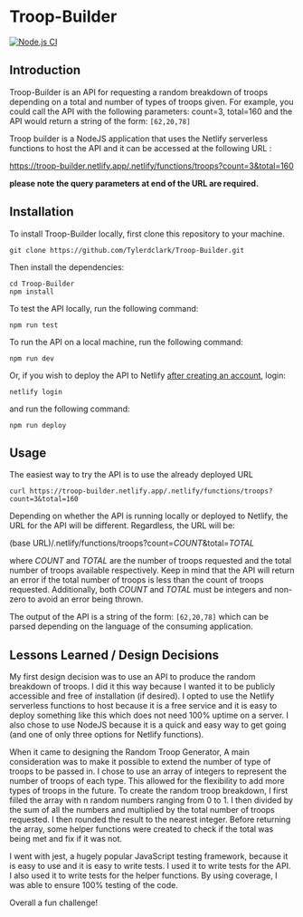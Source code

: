# Troop-Builder

[![Node.js CI](https://github.com/Tylerdclark/Troop-Builder/actions/workflows/node.js.yml/badge.svg)](https://github.com/Tylerdclark/Troop-Builder/actions/workflows/node.js.yml)

## Introduction

Troop-Builder is an API for requesting a random breakdown of troops depending on a total and number of types of troops given. For example, you could call the API with the following parameters: count=3, total=160 and the API would return a string of the form: ```[62,20,78]```

Troop builder is a NodeJS application that uses the Netlify serverless functions to host the API and it can be accessed at the following URL :

<https://troop-builder.netlify.app/.netlify/functions/troops?count=3&total=160>

**please note the query parameters at end of the URL are required.**

## Installation

To install Troop-Builder locally, first clone this repository to your machine.

    git clone https://github.com/Tylerdclark/Troop-Builder.git

Then install the dependencies:

    cd Troop-Builder
    npm install

To test the API locally, run the following command:

    npm run test

To run the API on a local machine, run the following command:

    npm run dev

Or, if you wish to deploy the API to Netlify [after creating an account](https://app.netlify.com/signup), login:

    netlify login

 and run the following command:

    npm run deploy

## Usage

The easiest way to try the API is to use the already deployed URL

    curl https://troop-builder.netlify.app/.netlify/functions/troops?count=3&total=160

Depending on whether the API is running locally or deployed to Netlify, the URL for the API will be different. Regardless, the URL will be:

(base URL)/.netlify/functions/troops?count=*COUNT*&total=*TOTAL*

where *COUNT* and *TOTAL* are the number of troops requested and the total number of troops available respectively. Keep in mind that the API will return an error if the total number of troops is less than the count of troops requested. Additionally, both *COUNT* and *TOTAL* must be integers and non-zero to avoid an error being thrown.

The output of the API is a string of the form: ```[62,20,78]``` which can be parsed depending on the language of the consuming application.

## Lessons Learned / Design Decisions

My first design decision was to use an API to produce the random breakdown of troops. I did it this way because I wanted it to be publicly accessible and free of installation (if desired). I opted to use the Netlify serverless functions to host because it is a free service and it is easy to deploy something like this which does not need 100% uptime on a server. I also chose to use NodeJS because it is a quick and easy way to get going (and one of only three options for Netlify functions).

When it came to designing the Random Troop Generator, A main consideration was to make it possible to extend the number of type of troops to be passed in. I chose to use an array of integers to represent the number of troops of each type. This allowed for the flexibility to add more types of troops in the future. To create the random troop breakdown, I first filled the array with n random numbers ranging from  0 to 1. I then divided by the sum of all the numbers and multiplied by the total number of troops requested. I then rounded the result to the nearest integer. Before returning the array, some helper functions were created to check if the total was being met and fix if it was not.

I went with jest, a hugely popular JavaScript testing framework, because it is easy to use and it is easy to write tests. I used it to write tests for the API. I also used it to write tests for the helper functions. By using coverage, I was able to ensure 100% testing of the code.

Overall a fun challenge!
